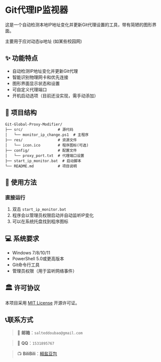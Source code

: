# Git代理IP监视器

这是一个自动检测本地IP地址变化并更新Git代理设置的工具，带有简陋的图形界面。

主要用于应对动态ip地址 (如某些校园网)

## ✨ 功能特点

- 自动检测IP地址变化并更新Git代理
- 智能识别物理网卡和优先连接
- 图形界面显示状态和设置
- 可自定义代理端口
- 开机启动选项（目前还没实现，需手动添加）

## 📁 项目结构

```
Git-Global-Proxy-Modifier/
├── src/                # 源代码
│   └── monitor_ip_change.ps1  # 主程序
├── res/                # 资源文件
│   └── icon.ico        # 程序图标(可选)
├── config/             # 配置文件
│   └── proxy_port.txt  # 代理端口设置
├── start_ip_monitor.bat  # 启动脚本
└── README.md           # 项目说明
```

## 🚀 使用方法

### 直接运行
1. 双击 `start_ip_monitor.bat`
2. 程序会以管理员权限启动并自动监听IP变化
3. 可以在系统托盘找到程序图标

## 💻 系统要求

- Windows 7/8/10/11
- PowerShell 5.0或更高版本
- Git命令行工具
- 管理员权限（用于监听网络事件）

## 🏛️ 许可协议

本项目采用 [MIT License](https://opensource.org/licenses/MIT) 开源许可证。

## 📞联系方式

> 📧 **邮箱**：`salteddoubao@gmail.com`

> 🐧 **QQ**：`1531895767`

> 📺 **BiliBili**：[椒盐豆包](https://space.bilibili.com/498891142)